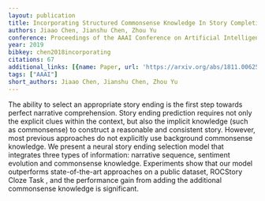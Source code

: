 ```yaml
---
layout: publication
title: Incorporating Structured Commonsense Knowledge In Story Completion
authors: Jiaao Chen, Jianshu Chen, Zhou Yu
conference: Proceedings of the AAAI Conference on Artificial Intelligence
year: 2019
bibkey: chen2018incorporating
citations: 67
additional_links: [{name: Paper, url: 'https://arxiv.org/abs/1811.00625'}]
tags: ["AAAI"]
short_authors: Jiaao Chen, Jianshu Chen, Zhou Yu
---
```

The ability to select an appropriate story ending is the first step towards
perfect narrative comprehension. Story ending prediction requires not only the
explicit clues within the context, but also the implicit knowledge (such as
commonsense) to construct a reasonable and consistent story. However, most
previous approaches do not explicitly use background commonsense knowledge. We
present a neural story ending selection model that integrates three types of
information: narrative sequence, sentiment evolution and commonsense knowledge.
Experiments show that our model outperforms state-of-the-art approaches on a
public dataset, ROCStory Cloze Task , and the performance gain from adding the
additional commonsense knowledge is significant.